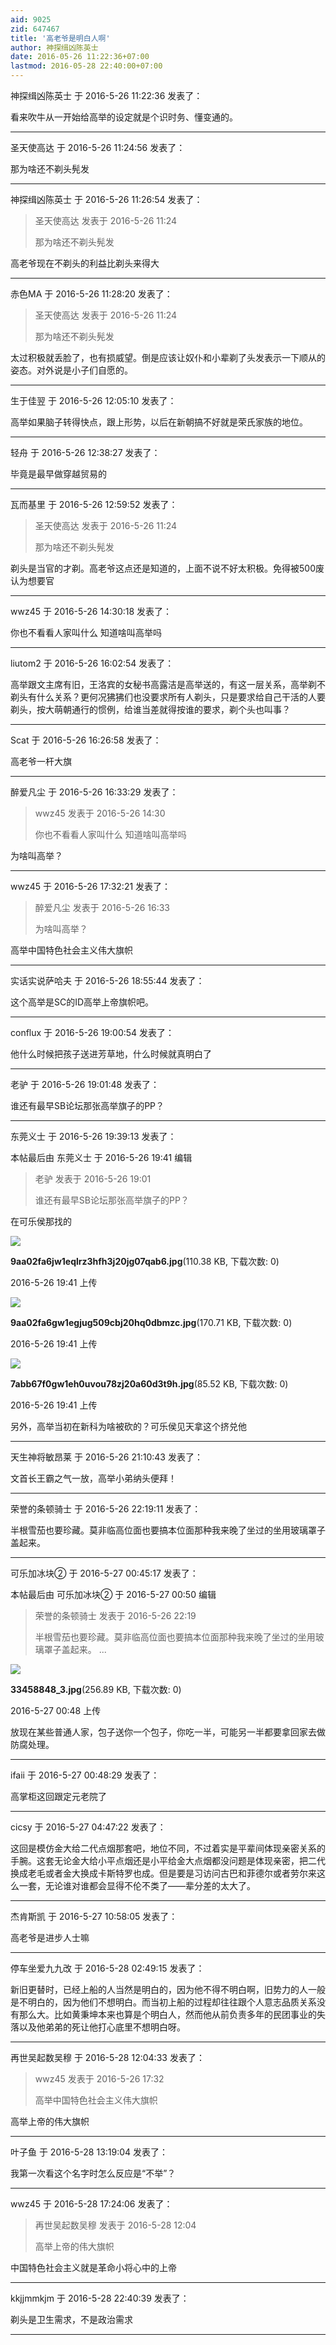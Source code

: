 ```yaml
---
aid: 9025
zid: 647467
title: '高老爷是明白人啊'
author: 神探缉凶陈英士
date: 2016-05-26 11:22:36+07:00
lastmod: 2016-05-28 22:40:00+07:00
---
```


神探缉凶陈英士 于 2016-5-26 11:22:36 发表了：

看来吹牛从一开始给高举的设定就是个识时务、懂变通的。

---------

圣天使高达 于 2016-5-26 11:24:56 发表了：

那为啥还不剃头髡发

---------

神探缉凶陈英士 于 2016-5-26 11:26:54 发表了：

> 圣天使高达 发表于 2016-5-26 11:24
> 
> 那为啥还不剃头髡发



高老爷现在不剃头的利益比剃头来得大

---------

赤色MA 于 2016-5-26 11:28:20 发表了：

> 圣天使高达 发表于 2016-5-26 11:24
> 
> 那为啥还不剃头髡发



太过积极就丢脸了，也有损威望。倒是应该让奴仆和小辈剃了头发表示一下顺从的姿态。对外说是小子们自愿的。

---------

生于佳翌 于 2016-5-26 12:05:10 发表了：

高举如果脑子转得快点，跟上形势，以后在新朝搞不好就是荣氏家族的地位。

---------

轻舟 于 2016-5-26 12:38:27 发表了：

毕竟是最早做穿越贸易的

---------

瓦而基里 于 2016-5-26 12:59:52 发表了：

> 圣天使高达 发表于 2016-5-26 11:24
> 
> 那为啥还不剃头髡发



剃头是当官的才剃。高老爷这点还是知道的，上面不说不好太积极。免得被500废认为想要官

---------

wwz45 于 2016-5-26 14:30:18 发表了：

你也不看看人家叫什么 知道啥叫高举吗

---------

liutom2 于 2016-5-26 16:02:54 发表了：

高举跟文主席有旧，王洛宾的女秘书高露洁是高举送的，有这一层关系，高举剃不剃头有什么关系？更何况狒狒们也没要求所有人剃头，只是要求给自己干活的人要剃头，按大萌朝通行的惯例，给谁当差就得按谁的要求，剃个头也叫事？

---------

Scat 于 2016-5-26 16:26:58 发表了：

高老爷一杆大旗

---------

醉爱凡尘 于 2016-5-26 16:33:29 发表了：

> wwz45 发表于 2016-5-26 14:30
> 
> 你也不看看人家叫什么 知道啥叫高举吗



为啥叫高举？

---------

wwz45 于 2016-5-26 17:32:21 发表了：

> 醉爱凡尘 发表于 2016-5-26 16:33
> 
> 为啥叫高举？



高举中国特色社会主义伟大旗帜

---------

实话实说萨哈夫 于 2016-5-26 18:55:44 发表了：

这个高举是SC的ID高举上帝旗帜吧。

---------

conflux 于 2016-5-26 19:00:54 发表了：

他什么时候把孩子送进芳草地，什么时候就真明白了

---------

老驴 于 2016-5-26 19:01:48 发表了：

谁还有最早SB论坛那张高举旗子的PP？

---------

东莞义士 于 2016-5-26 19:39:13 发表了：

本帖最后由 东莞义士 于 2016-5-26 19:41 编辑 


> 
> 老驴 发表于 2016-5-26 19:01
> 
> 谁还有最早SB论坛那张高举旗子的PP？



在可乐侯那找的

![](https://cdn.jsdelivr.net/gh/lzjluzijie/beichao@main/img/194101uuiztk1afo7v7gty.jpg)



**9aa02fa6jw1eqlrz3hfh3j20jg07qab6.jpg**(110.38 KB, 下载次数: 0)



2016-5-26 19:41 上传



![](https://cdn.jsdelivr.net/gh/lzjluzijie/beichao@main/img/194106hzz1e03b1zrr3r88.jpg)



**9aa02fa6gw1egjug509cbj20hq0dbmzc.jpg**(170.71 KB, 下载次数: 0)



2016-5-26 19:41 上传



![](https://cdn.jsdelivr.net/gh/lzjluzijie/beichao@main/img/194110a66e86343y35j5im.jpg)



**7abb67f0gw1eh0uvou78zj20a60d3t9h.jpg**(85.52 KB, 下载次数: 0)



2016-5-26 19:41 上传



另外，高举当初在新科为啥被砍的？可乐侯见天拿这个挤兑他

---------

天生神将敏昂莱 于 2016-5-26 21:10:43 发表了：

文首长王霸之气一放，高举小弟纳头便拜！

---------

荣誉的条顿骑士 于 2016-5-26 22:19:11 发表了：

半根雪茄也要珍藏。莫非临高位面也要搞本位面那种我来晚了坐过的坐用玻璃罩子盖起来。

---------

可乐加冰块② 于 2016-5-27 00:45:17 发表了：

本帖最后由 可乐加冰块② 于 2016-5-27 00:50 编辑 


> 
> 荣誉的条顿骑士 发表于 2016-5-26 22:19
> 
> 半根雪茄也要珍藏。莫非临高位面也要搞本位面那种我来晚了坐过的坐用玻璃罩子盖起来。 ...



![](https://cdn.jsdelivr.net/gh/lzjluzijie/beichao@main/img/004816wefkk4du3kkfyi4q.jpg)



**33458848\_3.jpg**(256.89 KB, 下载次数: 0)



2016-5-27 00:48 上传



放现在某些普通人家，包子送你一个包子，你吃一半，可能另一半都要拿回家去做防腐处理。

---------

ifaii 于 2016-5-27 00:48:29 发表了：

高掌柜这回跟定元老院了

---------

cicsy 于 2016-5-27 04:47:22 发表了：

这回是模仿金大给二代点烟那套吧，地位不同，不过着实是平辈间体现亲密关系的手腕。这套无论金大给小平点烟还是小平给金大点烟都没问题是体现亲密，把二代换成老毛或者金大换成卡斯特罗也成。但是要是习访问古巴和菲德尔或者劳尔来这么一套，无论谁对谁都会显得不伦不类了——辈分差的太大了。

---------

杰肯斯凯 于 2016-5-27 10:58:05 发表了：

高老爷是进步人士嘛

---------

停车坐爱九九改 于 2016-5-28 02:49:15 发表了：

新旧更替时，已经上船的人当然是明白的，因为他不得不明白啊，旧势力的人一般是不明白的，因为他们不想明白。而当初上船的过程却往往跟个人意志品质关系没有那么大。比如黄秉坤本来也算是个明白人，然而他从前负责多年的民团事业的失落以及他弟弟的死让他打心底里不想明白呀。

---------

再世吴起数吴穆 于 2016-5-28 12:04:33 发表了：

> wwz45 发表于 2016-5-26 17:32
> 
> 高举中国特色社会主义伟大旗帜



高举上帝的伟大旗帜

---------

叶子鱼 于 2016-5-28 13:19:04 发表了：

我第一次看这个名字时怎么反应是“不举”？

---------

wwz45 于 2016-5-28 17:24:06 发表了：

> 再世吴起数吴穆 发表于 2016-5-28 12:04
> 
> 高举上帝的伟大旗帜



中国特色社会主义就是革命小将心中的上帝

---------

kkjjmmkjm 于 2016-5-28 22:40:39 发表了：

剃头是卫生需求，不是政治需求

---------

